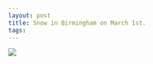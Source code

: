 ```yaml
---
layout: post
title: Snow in Birmingham on March 1st.
tags: 
---
```

![][1]

[1]: /tumblr_files/OSkUcU9I1kjmwc3odT6D0cXI.jpg

